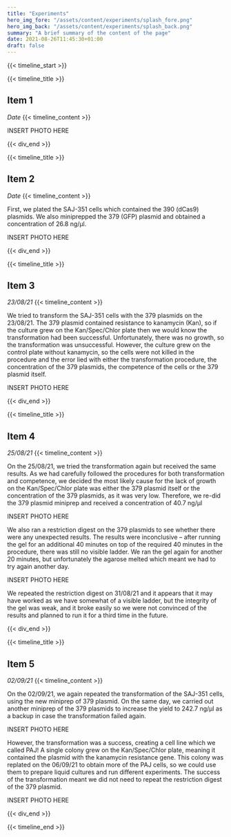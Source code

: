 ```yaml
---
title: "Experiments"
hero_img_fore: "/assets/content/experiments/splash_fore.png"
hero_img_back: "/assets/content/experiments/splash_back.png"
summary: "A brief summary of the content of the page"
date: 2021-08-26T11:45:30+01:00
draft: false
---
```



{{< timeline_start >}}



{{< timeline_title >}}
## Item 1
*Date*
{{< timeline_content >}}

INSERT PHOTO HERE

{{< div_end >}}



{{< timeline_title >}}
## Item 2
*Date*
{{< timeline_content >}}

First, we plated the SAJ-351 cells which contained the 390 (dCas9) plasmids. We
also miniprepped the 379 (GFP) plasmid and obtained a concentration of 26.8
ng/µl.

INSERT PHOTO HERE

{{< div_end >}}


{{< timeline_title >}}
## Item 3
*23/08/21*
{{< timeline_content >}}

We tried to transform the SAJ-351 cells with the 379 plasmids on the 23/08/21.
The 379 plasmid contained resistance to kanamycin (Kan), so if the culture grew
on the Kan/Spec/Chlor plate then we would know the transformation had been
successful. Unfortunately, there was no growth, so the transformation was
unsuccessful. However, the culture grew on the control plate without kanamycin,
so the cells were not killed in the procedure and the error lied with either the
transformation procedure, the concentration of the 379 plasmids, the competence
of the cells or the 379 plasmid itself.

INSERT PHOTO HERE

{{< div_end >}}


{{< timeline_title >}}
## Item 4
*25/08/21*
{{< timeline_content >}}

On the 25/08/21, we tried the transformation again but received the same
results. As we had carefully followed the procedures for both transformation and
competence, we decided the most likely cause for the lack of growth on the
Kan/Spec/Chlor plate was either the 379 plasmid itself or the concentration of
the 379 plasmids, as it was very low. Therefore, we re-did the 379 plasmid
miniprep and received a concentration of 40.7 ng/µl

INSERT PHOTO HERE

We also ran a restriction digest on the 379 plasmids to see whether there were
any unexpected results. The results were inconclusive – after running the gel
for an additional 40 minutes on top of the required 40 minutes in the procedure,
there was still no visible ladder. We ran the gel again for another 20 minutes,
but unfortunately the agarose melted which meant we had to try again another
day.

INSERT PHOTO HERE

We repeated the restriction digest on 31/08/21 and it appears that it may have
worked as we have somewhat of a visible ladder, but the integrity of the gel was
weak, and it broke easily so we were not convinced of the results and planned to
run it for a third time in the future.

{{< div_end >}}


{{< timeline_title >}}
## Item 5
*02/09/21*
{{< timeline_content >}}


On the 02/09/21, we again repeated the transformation of the SAJ-351 cells,
using the new miniprep of 379 plasmid. On the same day, we carried out another
miniprep of the 379 plasmids to increase the yield to 242.7 ng/µl as a backup in
case the transformation failed again.

INSERT PHOTO HERE

However, the transformation was a success, creating a cell line which we called
PAJ! A single colony grew on the Kan/Spec/Chlor plate, meaning it contained the
plasmid with the kanamycin resistance gene. This colony was replated on the
06/09/21 to obtain more of the PAJ cells, so we could use them to prepare liquid
cultures and run different experiments. The success of the transformation meant
we did not need to repeat the restriction digest of the 379 plasmid.

INSERT PHOTO HERE

{{< div_end >}}


{{< timeline_end >}}
